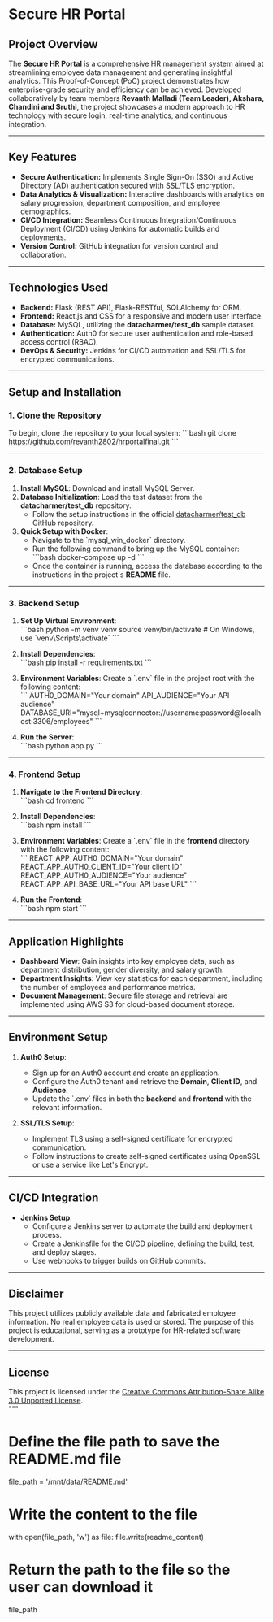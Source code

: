 # **Secure HR Portal**

## **Project Overview**
The **Secure HR Portal** is a comprehensive HR management system aimed at streamlining employee data management and generating insightful analytics. This Proof-of-Concept (PoC) project demonstrates how enterprise-grade security and efficiency can be achieved. Developed collaboratively by team members **Revanth Malladi (Team Leader), Akshara,
Chandini and Sruthi**, the project showcases a modern approach to HR technology with secure login, real-time analytics, and continuous integration.

---

## **Key Features**
- **Secure Authentication:** Implements Single Sign-On (SSO) and Active Directory (AD) authentication secured with SSL/TLS encryption.  
- **Data Analytics & Visualization:** Interactive dashboards with analytics on salary progression, department composition, and employee demographics.  
- **CI/CD Integration:** Seamless Continuous Integration/Continuous Deployment (CI/CD) using Jenkins for automatic builds and deployments.  
- **Version Control:** GitHub integration for version control and collaboration.  

---

## **Technologies Used**
- **Backend:** Flask (REST API), Flask-RESTful, SQLAlchemy for ORM.  
- **Frontend:** React.js and CSS for a responsive and modern user interface.  
- **Database:** MySQL, utilizing the **datacharmer/test_db** sample dataset.  
- **Authentication:** Auth0 for secure user authentication and role-based access control (RBAC).  
- **DevOps & Security:** Jenkins for CI/CD automation and SSL/TLS for encrypted communications.   

---

## **Setup and Installation**

### **1. Clone the Repository**
To begin, clone the repository to your local system:
\`\`\`bash
git clone https://github.com/revanth2802/hrportalfinal.git
\`\`\`

---

### **2. Database Setup**
1. **Install MySQL**: Download and install MySQL Server.  
2. **Database Initialization**: Load the test dataset from the **datacharmer/test_db** repository.  
   - Follow the setup instructions in the official [datacharmer/test_db](https://github.com/datacharmer/test_db) GitHub repository.  
3. **Quick Setup with Docker**:  
   - Navigate to the \`mysql_win_docker\` directory.  
   - Run the following command to bring up the MySQL container:  
     \`\`\`bash
     docker-compose up -d
     \`\`\`  
   - Once the container is running, access the database according to the instructions in the project's **README** file.  

---

### **3. Backend Setup**
1. **Set Up Virtual Environment**:  
   \`\`\`bash
   python -m venv venv
   source venv/bin/activate  # On Windows, use \`venv\\Scripts\\activate\`
   \`\`\`

2. **Install Dependencies**:  
   \`\`\`bash
   pip install -r requirements.txt
   \`\`\`

3. **Environment Variables**: Create a \`.env\` file in the project root with the following content:  
   \`\`\`
   AUTH0_DOMAIN="Your domain"
   API_AUDIENCE="Your API audience"
   DATABASE_URI="mysql+mysqlconnector://username:password@localhost:3306/employees"
   \`\`\`

4. **Run the Server**:  
   \`\`\`bash
   python app.py
   \`\`\`

---

### **4. Frontend Setup**
1. **Navigate to the Frontend Directory**:  
   \`\`\`bash
   cd frontend
   \`\`\`

2. **Install Dependencies**:  
   \`\`\`bash
   npm install
   \`\`\`

3. **Environment Variables**: Create a \`.env\` file in the **frontend** directory with the following content:  
   \`\`\`
   REACT_APP_AUTH0_DOMAIN="Your domain"
   REACT_APP_AUTH0_CLIENT_ID="Your client ID"
   REACT_APP_AUTH0_AUDIENCE="Your audience"
   REACT_APP_API_BASE_URL="Your API base URL"
   \`\`\`

4. **Run the Frontend**:  
   \`\`\`bash
   npm start
   \`\`\`

---

## **Application Highlights**
- **Dashboard View**: Gain insights into key employee data, such as department distribution, gender diversity, and salary growth.  
- **Department Insights**: View key statistics for each department, including the number of employees and performance metrics.  
- **Document Management**: Secure file storage and retrieval are implemented using AWS S3 for cloud-based document storage.  

---

## **Environment Setup**
1. **Auth0 Setup**:  
   - Sign up for an Auth0 account and create an application.  
   - Configure the Auth0 tenant and retrieve the **Domain**, **Client ID**, and **Audience**.  
   - Update the \`.env\` files in both the **backend** and **frontend** with the relevant information.  

2. **SSL/TLS Setup**:  
   - Implement TLS using a self-signed certificate for encrypted communication.  
   - Follow instructions to create self-signed certificates using OpenSSL or use a service like Let's Encrypt.  

---

## **CI/CD Integration**
- **Jenkins Setup**:  
  - Configure a Jenkins server to automate the build and deployment process.  
  - Create a Jenkinsfile for the CI/CD pipeline, defining the build, test, and deploy stages.  
  - Use webhooks to trigger builds on GitHub commits.  

---


## **Disclaimer**
This project utilizes publicly available data and fabricated employee information. No real employee data is used or stored. The purpose of this project is educational, serving as a prototype for HR-related software development.  

---

## **License**
This project is licensed under the [Creative Commons Attribution-Share Alike 3.0 Unported License](http://creativecommons.org/licenses/by-sa/3.0/).  
"""

# Define the file path to save the README.md file
file_path = '/mnt/data/README.md'

# Write the content to the file
with open(file_path, 'w') as file:
    file.write(readme_content)

# Return the path to the file so the user can download it
file_path
